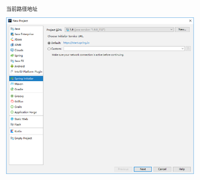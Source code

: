 当前路径地址

![](https://raw.githubusercontent.com/TamakiAkoo/MyImage/master/note/img/springboot/001.png)
